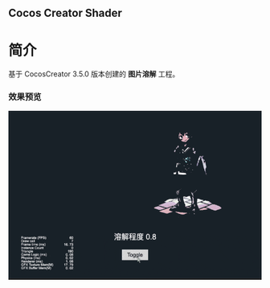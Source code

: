 ## Cocos Creator Shader

# 简介
基于 CocosCreator 3.5.0 版本创建的 **图片溶解** 工程。

### 效果预览
![image](../../../gif/202202/2022022407.gif)